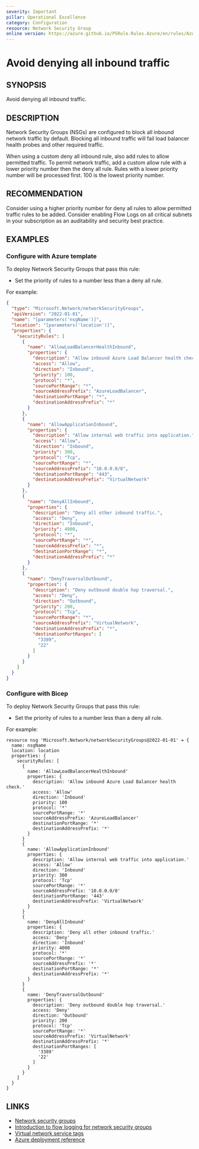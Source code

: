 ```yaml
---
severity: Important
pillar: Operational Excellence
category: Configuration
resource: Network Security Group
online version: https://azure.github.io/PSRule.Rules.Azure/en/rules/Azure.NSG.DenyAllInbound/
---
```


# Avoid denying all inbound traffic

## SYNOPSIS

Avoid denying all inbound traffic.

## DESCRIPTION

Network Security Groups (NSGs) are configured to block all inbound network traffic by default.
Blocking all inbound traffic will fail load balancer health probes and other required traffic.

When using a custom deny all inbound rule, also add rules to allow permitted traffic.
To permit network traffic, add a custom allow rule with a lower priority number then the deny all rule.
Rules with a lower priority number will be processed first.
100 is the lowest priority number.

## RECOMMENDATION

Consider using a higher priority number for deny all rules to allow permitted traffic rules to be added.
Consider enabling Flow Logs on all critical subnets in your subscription as an auditability and security best practice.

## EXAMPLES

### Configure with Azure template

To deploy Network Security Groups that pass this rule:

- Set the priority of rules to a number less than a deny all rule.

For example:

```json
{
  "type": "Microsoft.Network/networkSecurityGroups",
  "apiVersion": "2022-01-01",
  "name": "[parameters('nsgName')]",
  "location": "[parameters('location')]",
  "properties": {
    "securityRules": [
      {
        "name": "AllowLoadBalancerHealthInbound",
        "properties": {
          "description": "Allow inbound Azure Load Balancer health check.",
          "access": "Allow",
          "direction": "Inbound",
          "priority": 100,
          "protocol": "*",
          "sourcePortRange": "*",
          "sourceAddressPrefix": "AzureLoadBalancer",
          "destinationPortRange": "*",
          "destinationAddressPrefix": "*"
        }
      },
      {
        "name": "AllowApplicationInbound",
        "properties": {
          "description": "Allow internal web traffic into application.",
          "access": "Allow",
          "direction": "Inbound",
          "priority": 300,
          "protocol": "Tcp",
          "sourcePortRange": "*",
          "sourceAddressPrefix": "10.0.0.0/8",
          "destinationPortRange": "443",
          "destinationAddressPrefix": "VirtualNetwork"
        }
      },
      {
        "name": "DenyAllInbound",
        "properties": {
          "description": "Deny all other inbound traffic.",
          "access": "Deny",
          "direction": "Inbound",
          "priority": 4000,
          "protocol": "*",
          "sourcePortRange": "*",
          "sourceAddressPrefix": "*",
          "destinationPortRange": "*",
          "destinationAddressPrefix": "*"
        }
      },
      {
        "name": "DenyTraversalOutbound",
        "properties": {
          "description": "Deny outbound double hop traversal.",
          "access": "Deny",
          "direction": "Outbound",
          "priority": 200,
          "protocol": "Tcp",
          "sourcePortRange": "*",
          "sourceAddressPrefix": "VirtualNetwork",
          "destinationAddressPrefix": "*",
          "destinationPortRanges": [
            "3389",
            "22"
          ]
        }
      }
    ]
  }
}
```

### Configure with Bicep

To deploy Network Security Groups that pass this rule:

- Set the priority of rules to a number less than a deny all rule.

For example:

```bicep
resource nsg 'Microsoft.Network/networkSecurityGroups@2022-01-01' = {
  name: nsgName
  location: location
  properties: {
    securityRules: [
      {
        name: 'AllowLoadBalancerHealthInbound'
        properties: {
          description: 'Allow inbound Azure Load Balancer health check.'
          access: 'Allow'
          direction: 'Inbound'
          priority: 100
          protocol: '*'
          sourcePortRange: '*'
          sourceAddressPrefix: 'AzureLoadBalancer'
          destinationPortRange: '*'
          destinationAddressPrefix: '*'
        }
      }
      {
        name: 'AllowApplicationInbound'
        properties: {
          description: 'Allow internal web traffic into application.'
          access: 'Allow'
          direction: 'Inbound'
          priority: 300
          protocol: 'Tcp'
          sourcePortRange: '*'
          sourceAddressPrefix: '10.0.0.0/8'
          destinationPortRange: '443'
          destinationAddressPrefix: 'VirtualNetwork'
        }
      }
      {
        name: 'DenyAllInbound'
        properties: {
          description: 'Deny all other inbound traffic.'
          access: 'Deny'
          direction: 'Inbound'
          priority: 4000
          protocol: '*'
          sourcePortRange: '*'
          sourceAddressPrefix: '*'
          destinationPortRange: '*'
          destinationAddressPrefix: '*'
        }
      }
      {
        name: 'DenyTraversalOutbound'
        properties: {
          description: 'Deny outbound double hop traversal.'
          access: 'Deny'
          direction: 'Outbound'
          priority: 200
          protocol: 'Tcp'
          sourcePortRange: '*'
          sourceAddressPrefix: 'VirtualNetwork'
          destinationAddressPrefix: '*'
          destinationPortRanges: [
            '3389'
            '22'
          ]
        }
      }
    ]
  }
}
```

## LINKS

- [Network security groups](https://docs.microsoft.com/azure/virtual-network/security-overview)
- [Introduction to flow logging for network security groups](https://learn.microsoft.com/azure/network-watcher/network-watcher-nsg-flow-logging-overview)
- [Virtual network service tags](https://docs.microsoft.com/azure/virtual-network/service-tags-overview)
- [Azure deployment reference](https://docs.microsoft.com/azure/templates/microsoft.network/networksecuritygroups/securityrules)
